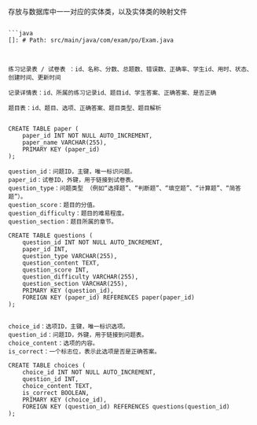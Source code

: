 存放与数据库中一一对应的实体类，以及实体类的映射文件
```

```java
[]: # Path: src/main/java/com/exam/po/Exam.java



练习记录表 / 试卷表 ：id、名称、分数、总题数、错误数、正确率、学生id、用时、状态、创建时间、更新时间

记录详情表：id、所属的练习记录id、题目id、学生答案、正确答案、是否正确

题目表：id、题目、选项、正确答案、题目类型、题目解析


CREATE TABLE paper (
    paper_id INT NOT NULL AUTO_INCREMENT,
    paper_name VARCHAR(255),
    PRIMARY KEY (paper_id)
);

question_id：问题ID，主键，唯一标识问题。
paper_id：试卷ID，外键，用于链接到试卷表。
question_type：问题类型 （例如“选择题”、“判断题”、“填空题”、“计算题”、“简答题”）。
question_score：题目的分值。
question_difficulty：题目的难易程度。
question_section：题目所属的章节。

CREATE TABLE questions (
    question_id INT NOT NULL AUTO_INCREMENT,
    paper_id INT,
    question_type VARCHAR(255),
    question_content TEXT,
    question_score INT,
    question_difficulty VARCHAR(255),
    question_section VARCHAR(255),
    PRIMARY KEY (question_id),
    FOREIGN KEY (paper_id) REFERENCES paper(paper_id)
);


choice_id：选项ID，主键，唯一标识选项。
question_id：问题ID，外键，用于链接到问题表。
choice_content：选项的内容。
is_correct：一个标志位，表示此选项是否是正确答案。

CREATE TABLE choices (
    choice_id INT NOT NULL AUTO_INCREMENT,
    question_id INT,
    choice_content TEXT,
    is_correct BOOLEAN,
    PRIMARY KEY (choice_id),
    FOREIGN KEY (question_id) REFERENCES questions(question_id)
);
